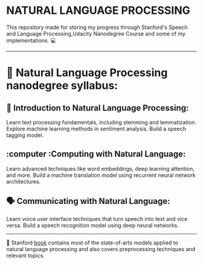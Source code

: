 # NATURAL LANGUAGE PROCESSING
This repository made for storing my progress through Stanford's Speech and Language Processing,Udacity Nanodegree Course and some of my implementations. :computer:  
***

# :busts_in_silhouette: Natural Language Processing nanodegree syllabus:  

## :page_facing_up: Introduction to Natural Language Processing:   
Learn text processing fundamentals, including stemming and lemmatization. Explore machine learning methods in sentiment analysis. Build a speech tagging model.  

## :computer :Computing with Natural Language:    
Learn advanced techniques like word embeddings, deep learning attention, and more. Build a machine translation model using recurrent neural network architectures.  
 
## :speaking_head: Communicating with Natural Language:    
Learn voice user interface techniques that turn speech into text and vice versa. Build a speech recognition model using deep neural networks.  
***

:closed_book: Stanford [book](https://web.stanford.edu/~jurafsky/slp3/) contains most of the state-of-arts models applied to natural language processing and also covers preprocessing techniques and relevant topics.  
 
